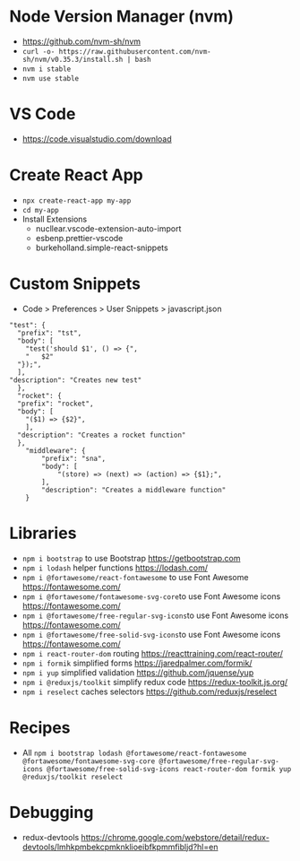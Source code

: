 # Node Version Manager (nvm)
* https://github.com/nvm-sh/nvm
* `curl -o- https://raw.githubusercontent.com/nvm-sh/nvm/v0.35.3/install.sh | bash`
* `nvm i stable`
* `nvm use stable`

# VS Code
* https://code.visualstudio.com/download

# Create React App
* `npx create-react-app my-app`
* `cd my-app`
* Install Extensions
  * nucllear.vscode-extension-auto-import
  * esbenp.prettier-vscode
  * burkeholland.simple-react-snippets

# Custom Snippets
* Code > Preferences > User Snippets > javascript.json
```
"test": {
  "prefix": "tst",
  "body": [
    "test('should $1', () => {",
    "	$2"
  "});",
  ],
"description": "Creates new test"
  },
  "rocket": {
  "prefix": "rocket",
  "body": [
    "($1) => {$2}",
    ],
  "description": "Creates a rocket function"
  },
	"middleware": {
		"prefix": "sna",
		"body": [
			"(store) => (next) => (action) => {$1};",
		],
		"description": "Creates a middleware function"
	}
  ```
  
  # Libraries
  * `npm i bootstrap` to use Bootstrap https://getbootstrap.com
  * `npm i lodash` helper functions https://lodash.com/
  * `npm i @fortawesome/react-fontawesome` to use Font Awesome https://fontawesome.com/
  * `npm i @fortawesome/fontawesome-svg-core`to use Font Awesome icons https://fontawesome.com/
  * `npm i @fortawesome/free-regular-svg-icons`to use Font Awesome icons https://fontawesome.com/
  * `npm i @fortawesome/free-solid-svg-icons`to use Font Awesome icons https://fontawesome.com/
  * `npm i react-router-dom` routing https://reacttraining.com/react-router/
  * `npm i formik` simplified forms https://jaredpalmer.com/formik/
  * `npm i yup` simplified validation https://github.com/jquense/yup
  * `npm i @reduxjs/toolkit` simplify redux code https://redux-toolkit.js.org/
  * `npm i reselect` caches selectors https://github.com/reduxjs/reselect
  
  # Recipes
  * All `npm i bootstrap lodash @fortawesome/react-fontawesome @fortawesome/fontawesome-svg-core @fortawesome/free-regular-svg-icons @fortawesome/free-solid-svg-icons react-router-dom formik yup @reduxjs/toolkit reselect`
  
  # Debugging
  * redux-devtools https://chrome.google.com/webstore/detail/redux-devtools/lmhkpmbekcpmknklioeibfkpmmfibljd?hl=en
